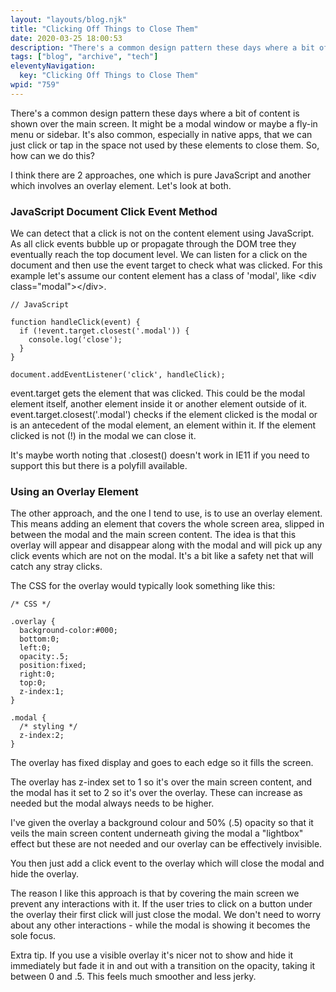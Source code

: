 ```yaml
---
layout: "layouts/blog.njk"
title: "Clicking Off Things to Close Them"
date: 2020-03-25 18:00:53
description: "There's a common design pattern these days where a bit of content is shown over the main screen"
tags: ["blog", "archive", "tech"]
eleventyNavigation:
  key: "Clicking Off Things to Close Them"
wpid: "759"
---
```


<!-- wp:paragraph -->
<p>There's a common design pattern these days where a bit of content is shown over the main screen. It might be a modal window or maybe a fly-in menu or sidebar. It's also common, especially in native apps, that we can just click or tap in the space not used by these elements to close them. So, how can we do this?</p>
<!-- /wp:paragraph -->

<!-- wp:paragraph -->
<p>I think there are 2 approaches, one which is pure JavaScript and another which involves an overlay element. Let's look at both.</p>
<!-- /wp:paragraph -->

<!-- wp:heading {"level":3} -->
<h3>JavaScript Document Click Event Method</h3>
<!-- /wp:heading -->

<!-- wp:paragraph -->
<p>We can detect that a click is not on the content element using JavaScript. As all click events bubble up or propagate through the DOM tree they eventually reach the top document level. We can listen for a click on the document and then use the event target to check what was clicked. For this example let's assume our content element has a class of 'modal', like &lt;div class="modal">&lt;/div>.</p>
<!-- /wp:paragraph -->

<!-- wp:code -->
<pre class="wp-block-code"><code>// JavaScript

function handleClick(event) {
  if (!event.target.closest('.modal')) {
    console.log('close');
  }
}

document.addEventListener('click', handleClick);</code></pre>
<!-- /wp:code -->

<!-- wp:paragraph -->
<p>event.target gets the element that was clicked. This could be the modal element itself, another element inside it or another element outside of it. event.target.closest('.modal') checks if the element clicked is the modal or is an antecedent of the modal element, an element within it. If the element clicked is not (!) in the modal we can close it.</p>
<!-- /wp:paragraph -->

<!-- wp:paragraph -->
<p>It's maybe worth noting that .closest() doesn't work in IE11 if you need to support this but there is a polyfill available.</p>
<!-- /wp:paragraph -->

<!-- wp:heading {"level":3} -->
<h3>Using an Overlay Element</h3>
<!-- /wp:heading -->

<!-- wp:paragraph -->
<p>The other approach, and the one I tend to use, is to use an overlay element. This means adding an element that covers the whole screen area, slipped in between the modal and the main screen content. The idea is that this overlay will appear and disappear along with the modal and will pick up any click events which are not on the modal. It's a bit like a safety net that will catch any stray clicks.</p>
<!-- /wp:paragraph -->

<!-- wp:paragraph -->
<p>The CSS for the overlay would typically look something like this:</p>
<!-- /wp:paragraph -->

<!-- wp:code -->
<pre class="wp-block-code"><code>/* CSS */

.overlay {
  background-color:#000;
  bottom:0;
  left:0;
  opacity:.5;
  position:fixed;
  right:0;
  top:0;
  z-index:1;
}

.modal {
  /* styling */
  z-index:2;
}</code></pre>
<!-- /wp:code -->

<!-- wp:paragraph -->
<p>The overlay has fixed display and goes to each edge so it fills the screen.</p>
<!-- /wp:paragraph -->

<!-- wp:paragraph -->
<p>The overlay has z-index set to 1 so it's over the main screen content, and the modal has it set to 2 so it's over the overlay. These can increase as needed but the modal always needs to be higher.</p>
<!-- /wp:paragraph -->

<!-- wp:paragraph -->
<p>I've given the overlay a background colour and 50% (.5) opacity so that it veils the main screen content underneath giving the modal a "lightbox" effect but these are not needed and our overlay can be effectively invisible.</p>
<!-- /wp:paragraph -->

<!-- wp:paragraph -->
<p>You then just add a click event to the overlay which will close the modal and hide the overlay.</p>
<!-- /wp:paragraph -->

<!-- wp:paragraph -->
<p>The reason I like this approach is that by covering the main screen we prevent any interactions with it. If the user tries to click on a button under the overlay their first click will just close the modal. We don't need to worry about any other interactions - while the modal is showing it becomes the sole focus.</p>
<!-- /wp:paragraph -->

<!-- wp:paragraph -->
<p>Extra tip. If you use a visible overlay it's nicer not to show and hide it immediately but fade it in and out with a transition on the opacity, taking it between 0 and .5. This feels much smoother and less jerky.</p>
<!-- /wp:paragraph -->
